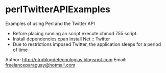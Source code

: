 perlTwitterAPIExamples
======================

Examples of using Perl and the Twitter API

* Before placing running an script execute chmod 755 script.
* Install dependencies cpan install Net :: Twitter
* Due to restrictions imposed Twitter, the application sleeps for a period of time

Author: http://otroblogdetecnologias.blogspot.com
Email: freelanceparaguay@hotmail.com
